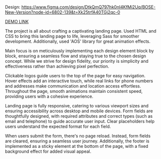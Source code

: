 Design:
https://www.figma.com/design/DtkQmQ797hk0nI4KfMi2Uq/BOSE-New-Version?node-id=6802-139&t=Xk25trfA40TGj2qc-0

[DEMO LINK](https://vitaliivashkevych.github.io/layout_landing-page/)

The project is all about crafting a captivating landing page. Used HTML and CSS to bring this landing page to life, leveraging Sass for smoother development. Additionally, used 'AOS' library for great animation effects.

Main focus is on meticulously implementing each design element block by block, ensuring a seamless flow and staying true to the chosen design concept. While we strive for design fidelity, our priority is simplicity and effectiveness rather than achieving pixel perfection.

Clickable logos guide users to the top of the page for easy navigation. Hover effects add an interactive touch, while real links for phone numbers and addresses make communication and location access effortless. Throughout the page, smooth animations maintain consistent speed, providing users with a cohesive experience.

Landing page is fully responsive, catering to various viewport sizes and ensuring accessibility across desktop and mobile devices. Form fields are thoughtfully designed, with required attributes and correct types (such as email and telephone) to guide accurate user input. Clear placeholders help users understand the expected format for each field.

When users submit the form, there's no page reload. Instead, form fields are cleared, ensuring a seamless user journey. Additionally, the footer is implemented as a sticky element at the bottom of the page, with a fixed background effect for added visual appeal.
